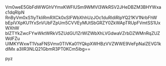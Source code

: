Vm0weE5GbFdWWGhVYmxKWFlUSm9WMVl3WkRSV2JHeDBZM3BHYWxac1dqRlpN
RnByVm0xS1IyTkliRmRXCk0xSlFWbXhhUzJOc1duRldiRlpYQ21KV1NrbFhW
bEpIVXpKU1YxSnVUbFZpUm5CVVEyMUtSbGRZY0ZkWApTRUpFVmtSS1UxWXhW
blZTYkZwcFYwWktWRkV5ZUdGU1ZrWlZWbXhLVGdwaVZrbDZWMnRqZUZWdFZu
UlMKYWxwT1VsaFNSVmx0TlVKa01YQkpXWHBzVVZWWE9VeFpNalZEVG1kdlMx
a3llR3NLQ21GbmR3PT0KCm5ibg==

pyz